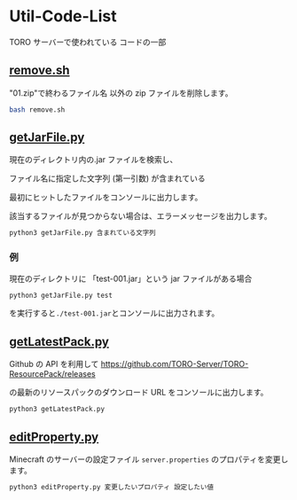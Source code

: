 # Util-Code-List

TORO サーバーで使われている コードの一部

## [remove.sh](/remove.sh)

"01.zip"で終わるファイル名 以外の zip ファイルを削除します。

```sh
bash remove.sh
```

## [getJarFile.py](/getJarFile.py)

現在のディレクトリ内の.jar ファイルを検索し、

ファイル名に指定した文字列 (第一引数) が含まれている

最初にヒットしたファイルをコンソールに出力します。

該当するファイルが見つからない場合は、エラーメッセージを出力します。

```sh
python3 getJarFile.py 含まれている文字列
```

### 例

現在のディレクトリに 「test-001.jar」という jar ファイルがある場合

```sh
python3 getJarFile.py test
```

を実行すると`./test-001.jar`とコンソールに出力されます。

## [getLatestPack.py](/getLatestPack.py)

Github の API を利用して <https://github.com/TORO-Server/TORO-ResourcePack/releases>

の最新のリソースパックのダウンロード URL をコンソールに出力します。

```sh
python3 getLatestPack.py
```

## [editProperty.py](/editProperty.py)

Minecraft のサーバーの設定ファイル `server.properties` のプロパティを変更します。

```sh
python3 editProperty.py 変更したいプロパティ 設定したい値
```
